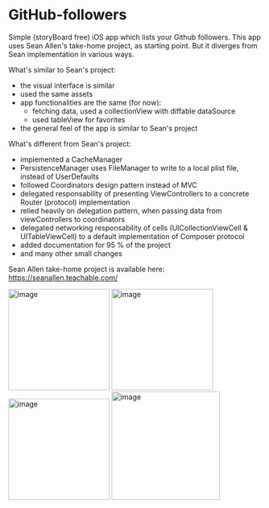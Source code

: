 # GitHub-followers
Simple (storyBoard free) iOS app which lists your Github followers. 
This app uses Sean Allen's take-home project, as starting point. 
But it diverges from Sean implementation in various ways. 

What's similar to Sean's project:
- the visual interface is similar 
- used the same assets
- app functionalities are the same (for now): 
  - fetching data, used a collectionView with diffable dataSource
  - used tableView for favorites
- the general feel of the app is similar to Sean's project


What's different from Sean's project:
- implemented a CacheManager
- PersistenceManager uses FileManager to write to a local plist file, instead of UserDefaults 
- followed Coordinators design pattern instead of MVC
- delegated responsability of presenting ViewControllers to a concrete Router (protocol) implementation
- relied heavily on delegation pattern, when passing data from viewControllers to coordinators
- delegated networking responsability of cells (UICollectionViewCell & UITableViewCell) to a default implementation of Composer protocol
- added documentation for 95 % of the project
- and many other small changes



Sean Allen take-home project is available here: https://seanallen.teachable.com/


<img width="201" alt="image" src="https://user-images.githubusercontent.com/22425017/75874154-76466000-5e11-11ea-9ecc-27b40e1537ff.png">  <img width="201" alt="image" src="https://user-images.githubusercontent.com/22425017/75874267-a988ef00-5e11-11ea-95ac-7889c38243e2.png"> <img width="201" alt="image" src="https://user-images.githubusercontent.com/22425017/75876718-80b72880-5e16-11ea-84fc-89c76818e135.png"> <img width="215" alt="image" src="https://user-images.githubusercontent.com/22425017/75877201-6fbae700-5e17-11ea-9872-b761fb38717c.png">

